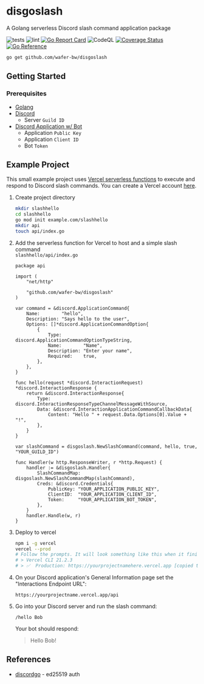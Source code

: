 # disgoslash
A Golang serverless Discord slash command application package

![tests](https://github.com/wafer-bw/disgoslash/workflows/tests/badge.svg)
![lint](https://github.com/wafer-bw/disgoslash/workflows/lint/badge.svg)
[![Go Report Card](https://goreportcard.com/badge/github.com/wafer-bw/disgoslash)](https://goreportcard.com/report/github.com/wafer-bw/disgoslash)
![CodeQL](https://github.com/wafer-bw/disgoslash/workflows/CodeQL/badge.svg)
[![Coverage Status](https://coveralls.io/repos/github/wafer-bw/disgoslash/badge.svg)](https://coveralls.io/github/wafer-bw/disgoslash)
[![Go Reference](https://pkg.go.dev/badge/github.com/wafer-bw/disgoslash.svg)](https://pkg.go.dev/github.com/wafer-bw/disgoslash)

```sh
go get github.com/wafer-bw/disgoslash
```

## Getting Started

### Prerequisites
* [Golang](https://golang.org/dl/)
* [Discord](https://discord.com/)
    * Server `Guild ID`
* [Discord Application w/ Bot](https://discord.com/developers/applications)
    * Application `Public Key`
    * Application `Client ID`
    * Bot `Token`

## Example Project
This small example project uses [Vercel serverless functions](https://vercel.com/docs/serverless-functions/supported-languages#go) to execute and respond to Discord slash commands. You can create a Vercel account [here](https://vercel.com/).

1. Create project directory
    ```sh
    mkdir slashhello
    cd slashhello
    go mod init example.com/slashhello 
    mkdir api
    touch api/index.go
    ```
2. Add the serverless function for Vercel to host and a simple slash command  
    `slashhello/api/index.go`
    ```golang
    package api

    import (
        "net/http"

        "github.com/wafer-bw/disgoslash"
    )

    var command = &discord.ApplicationCommand{
        Name:        "hello",
        Description: "Says hello to the user",
        Options: []*discord.ApplicationCommandOption{
            {
                Type:        discord.ApplicationCommandOptionTypeString,
                Name:        "Name",
                Description: "Enter your name",
                Required:    true,
            },
        },
    }

    func hello(request *discord.InteractionRequest) *discord.InteractionResponse {
        return &discord.InteractionResponse{
            Type: discord.InteractionResponseTypeChannelMessageWithSource,
            Data: &discord.InteractionApplicationCommandCallbackData{
                Content: "Hello " + request.Data.Options[0].Value + "!",
            },
        }
    }

    var slashCommand = disgoslash.NewSlashCommand(command, hello, true, "YOUR_GUILD_ID")

    func Handler(w http.ResponseWriter, r *http.Request) {
        handler := &disgoslash.Handler{
            SlashCommandMap: disgoslash.NewSlashCommandMap(slashCommand),
            Creds: &discord.Credentials{
                PublicKey: "YOUR_APPLICATION_PUBLIC_KEY",
                ClientID:  "YOUR_APPLICATION_CLIENT_ID",
                Token:     "YOUR_APPLICATION_BOT_TOKEN",
            },
        }
        handler.Handle(w, r)
    }
    ```
3. Deploy to vercel
    ```sh
    npm i -g vercel
    vercel --prod
    # Follow the prompts. It will look something like this when it finishes:
    # > Vercel CLI 21.2.3
    # > ✅  Production: https://yourprojectnamehere.vercel.app [copied to clipboard] [32s]
    ```
4. On your Discord application's General Information page set the "Interactions Endpoint URL":
    ```
    https://yourprojectname.vercel.app/api
    ```
5. Go into your Discord server and run the slash command:
    ```
    /hello Bob
    ```
    Your bot should respond:
    > Hello Bob!


## References
* [discordgo](https://github.com/bwmarrin/discordgo) - ed25519 auth
